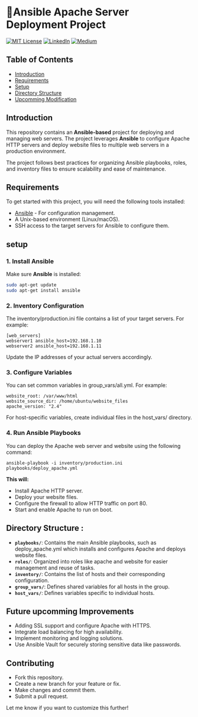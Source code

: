 # 🍁Ansible Apache Server Deployment Project



[![MIT License](https://img.shields.io/badge/License-MIT-green.svg)](https://choosealicense.com/licenses/mit/)
        [![LinkedIn](https://img.shields.io/badge/LinkedIn-Profile-blue)](https://www.linkedin.com/in/nikhil--chaudhari/)
        [![Medium](https://img.shields.io/badge/Medium-Writeups-black)](https://medium.com/@nikhil-c)



## Table of Contents

- [Introduction](#introduction)
- [Requirements](#Requirements )
- [Setup](#setup)
- [Directory Structure](#Directory-Structure)
- [Upcomming Modification](#Future-upcomming-Improvements)


## Introduction

This repository contains an **Ansible-based** project for deploying and managing web servers. The project leverages **Ansible** to configure Apache HTTP servers and deploy website files to multiple web servers in a production environment.

The project follows best practices for organizing Ansible playbooks, roles, and inventory files to ensure scalability and ease of maintenance.


## Requirements
 To get started with this project, you will need the following tools installed:
- [Ansible](https://www.ansible.com/) - For configuration management.
- A Unix-based environment (Linux/macOS).
- SSH access to the target servers for Ansible to configure them.

## setup
### 1. Install Ansible
Make sure **Ansible** is installed:
```bash
sudo apt-get update
sudo apt-get install ansible
```
### 2. Inventory Configuration
The inventory/production.ini file contains a list of your target servers. For example:
```
[web_servers]
webserver1 ansible_host=192.168.1.10
webserver2 ansible_host=192.168.1.11
```
Update the IP addresses of your actual servers accordingly.

### 3. Configure Variables
You can set common variables in group_vars/all.yml. For example:
```
website_root: /var/www/html
website_source_dir: /home/ubuntu/website_files
apache_version: "2.4"
```
For host-specific variables, create individual files in the host_vars/ directory.

### 4. Run Ansible Playbooks
You can deploy the Apache web server and website using the following command:
```
ansible-playbook -i inventory/production.ini playbooks/deploy_apache.yml

```
**This will:**

* Install Apache HTTP server.
* Deploy your website files.
* Configure the firewall to allow HTTP traffic on port 80.
* Start and enable Apache to run on boot.

## Directory Structure :
* **`playbooks/`**: Contains the main Ansible playbooks, such as deploy_apache.yml which installs and configures Apache and deploys website files.
* **`roles/`**: Organized into roles like apache and website for easier management and reuse of tasks.
* **`inventory/`**: Contains the list of hosts and their corresponding configuration.
* **`group_vars/`**: Defines shared variables for all hosts in the group.
* **`host_vars/`**: Defines variables specific to individual hosts.


## Future upcomming Improvements
* Adding SSL support and configure Apache with HTTPS.
* Integrate load balancing for high availability.
* Implement monitoring and logging solutions.
* Use Ansible Vault for securely storing sensitive data like passwords.


## Contributing
* Fork this repository.
* Create a new branch for your feature or fix.
* Make changes and commit them.
* Submit a pull request.

Let me know if you want to customize this further!
